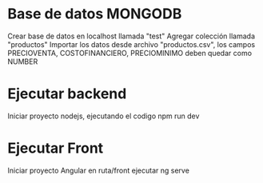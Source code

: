 # Base de datos MONGODB
Crear base de datos en localhost llamada "test"
Agregar colección llamada "productos"
Importar los datos desde archivo "productos.csv", los campos PRECIOVENTA, COSTOFINANCIERO, PRECIOMINIMO deben quedar como NUMBER

# Ejecutar backend
Iniciar proyecto nodejs, ejecutando el codigo npm run dev

# Ejecutar Front
Iniciar proyecto Angular en ruta/front ejecutar ng serve



